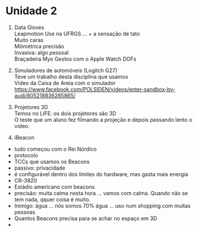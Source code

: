# Unidade 2

1. Data Gloves  
Leapmotion
Use na UFRGS ... + a sensação de tato  
Muito caras  
Milimétrica precisão  
Invasiva: algo pessoal  
Braçadeira Myo
Gestos com o Apple Watch
DOFs


2. Simuladores de automóveis (Logitch G27)  
Teve um trabalho desta disciplina que usamos  
Video da Caixa de Areia com o simulador
https://www.facebook.com/POLSIDEN/videos/enter-sandbox-by-audi/805218836285865/

3. Projetores 3D  
Temos no LIFE: os dois projetores são 3D  
O teste que um aluno fez filmando a projeção e depois passando lento o vídeo.  

4. iBeacon  

- tudo começou com o Rei Nórdico
- protocolo
- TCCs que usamos os Beacons
- passivo: privacidade  
- é configurável dentro dos limites do hardware, mas gasta mais energia  
- CR-3820
- Estádio americano com beacons
- precisão: muita calma nesta hora ... vamos com calma. Quando não se tem nada, qquer coisa é muito.  
- Inimigo: água ... nós somos 70% água ... uso num shopping com muitas pessoas  
- Quantos Beacons precisa para se achar no espaço em 3D  
- 
